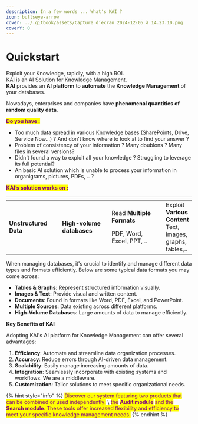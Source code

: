 ```yaml
---
description: In a few words ... What's KAI ?
icon: bullseye-arrow
cover: ../.gitbook/assets/Capture d’écran 2024-12-05 à 14.23.10.png
coverY: 0
---
```


# Quickstart

Exploit your Knowledge, rapidly, with a high ROI. \
KAI is an AI Solution for Knowledge Management.\
**KAI** provides an **AI platform** to **automate** the **Knowledge Management** of your databases.

Nowadays, enterprises and companies have **phenomenal quantities of random quality data**.

<mark style="color:purple;">**Do you have :**</mark>&#x20;

* Too much data spread in various Knowledge bases (SharePoints, Drive, Service Now...) ? And don't know where to look at to find your answer ?
* Problem of consistency of your information ? Many doublons ? Many files in several versions?&#x20;
* Didn't found a way to exploit all your knowledge ? Struggling to leverage its full potential?&#x20;
* An basic AI solution which is unable to process your information in organigrams, pictures, PDFs, .. ?

<mark style="color:purple;">**KAI’s solution works on :**</mark>

<table data-header-hidden data-full-width="true"><thead><tr><th width="158.33333333333331"></th><th width="164"></th><th width="215"></th><th></th></tr></thead><tbody><tr><td><strong>Unstructured Data</strong></td><td><strong>High-volume databases</strong></td><td><p>Read <strong>Multiple Formats</strong></p><p>PDF, Word, Excel, PPT, .. </p></td><td>Exploit <strong>Various Content</strong><br>Text, images, graphs, tables,..</td></tr></tbody></table>

When managing databases, it's crucial to identify and manage different data types and formats efficiently. Below are some typical data formats you may come across:

* **Tables & Graphs**: Represent structured information visually.
* **Images & Text**: Provide visual and written content.
* **Documents**: Found in formats like Word, PDF, Excel, and PowerPoint.
* **Multiple Sources**: Data existing across different platforms.
* **High-Volume Databases**: Large amounts of data to manage efficiently.



**Key Benefits of KAI**

Adopting KAI's AI platform for Knowledge Management can offer several advantages:

1. **Efficiency**: Automate and streamline data organization processes.
2. **Accuracy**: Reduce errors through AI-driven data management.
3. **Scalability**: Easily manage increasing amounts of data.
4. **Integration**: Seamlessly incorporate with existing systems and workflows. We are a middleware.
5. **Customization**: Tailor solutions to meet specific organizational needs.



{% hint style="info" %}
<mark style="color:purple;">Discover our system featuring two products that can be combined or used independently:</mark> \ <mark style="color:purple;">the</mark> <mark style="color:purple;"></mark><mark style="color:purple;">**Audit module**</mark> <mark style="color:purple;"></mark><mark style="color:purple;">and the</mark> <mark style="color:purple;"></mark><mark style="color:purple;">**Search module**</mark><mark style="color:purple;">. These tools offer increased flexibility and efficiency to meet your specific knowledge management needs.</mark>
{% endhint %}


